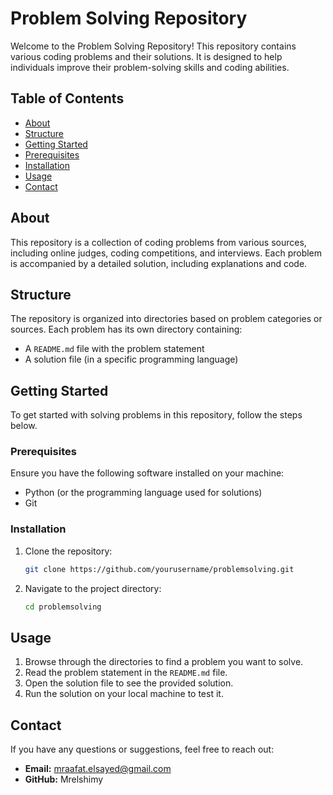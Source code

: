 # Problem Solving Repository

Welcome to the Problem Solving Repository! This repository contains various coding problems and their solutions. It is designed to help individuals improve their problem-solving skills and coding abilities.

## Table of Contents

- [About](#about)
- [Structure](#structure)
- [Getting Started](#getting-started)
- [Prerequisites](#prerequisites)
- [Installation](#installation)
- [Usage](#usage)
- [Contact](#contact)

## About

This repository is a collection of coding problems from various sources, including online judges, coding competitions, and interviews. Each problem is accompanied by a detailed solution, including explanations and code.

## Structure

The repository is organized into directories based on problem categories or sources. Each problem has its own directory containing:
- A `README.md` file with the problem statement
- A solution file (in a specific programming language)

## Getting Started

To get started with solving problems in this repository, follow the steps below.

### Prerequisites

Ensure you have the following software installed on your machine:
- Python (or the programming language used for solutions)
- Git

### Installation

1. Clone the repository:
   ```bash
   git clone https://github.com/yourusername/problemsolving.git
2. Navigate to the project directory:
   ```bash
   cd problemsolving
## Usage

1. Browse through the directories to find a problem you want to solve.
2. Read the problem statement in the `README.md` file.
3. Open the solution file to see the provided solution.
4. Run the solution on your local machine to test it.

## Contact

If you have any questions or suggestions, feel free to reach out:

- **Email:** mraafat.elsayed@gmail.com
- **GitHub:** Mrelshimy
